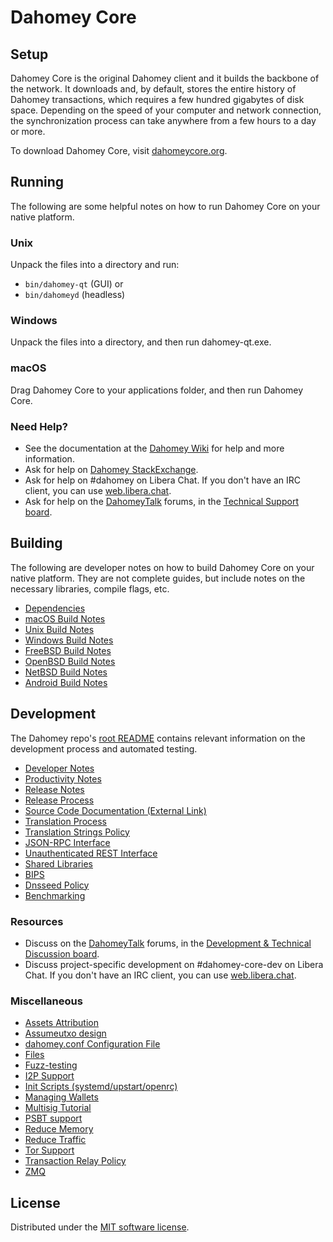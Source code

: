 Dahomey Core
=============

Setup
---------------------
Dahomey Core is the original Dahomey client and it builds the backbone of the network. It downloads and, by default, stores the entire history of Dahomey transactions, which requires a few hundred gigabytes of disk space. Depending on the speed of your computer and network connection, the synchronization process can take anywhere from a few hours to a day or more.

To download Dahomey Core, visit [dahomeycore.org](https://dahomeycore.org/en/download/).

Running
---------------------
The following are some helpful notes on how to run Dahomey Core on your native platform.

### Unix

Unpack the files into a directory and run:

- `bin/dahomey-qt` (GUI) or
- `bin/dahomeyd` (headless)

### Windows

Unpack the files into a directory, and then run dahomey-qt.exe.

### macOS

Drag Dahomey Core to your applications folder, and then run Dahomey Core.

### Need Help?

* See the documentation at the [Dahomey Wiki](https://en.dahomey.it/wiki/Main_Page)
for help and more information.
* Ask for help on [Dahomey StackExchange](https://dahomey.stackexchange.com).
* Ask for help on #dahomey on Libera Chat. If you don't have an IRC client, you can use [web.libera.chat](https://web.libera.chat/#dahomey).
* Ask for help on the [DahomeyTalk](https://dahomeytalk.org/) forums, in the [Technical Support board](https://dahomeytalk.org/index.php?board=4.0).

Building
---------------------
The following are developer notes on how to build Dahomey Core on your native platform. They are not complete guides, but include notes on the necessary libraries, compile flags, etc.

- [Dependencies](dependencies.md)
- [macOS Build Notes](build-osx.md)
- [Unix Build Notes](build-unix.md)
- [Windows Build Notes](build-windows.md)
- [FreeBSD Build Notes](build-freebsd.md)
- [OpenBSD Build Notes](build-openbsd.md)
- [NetBSD Build Notes](build-netbsd.md)
- [Android Build Notes](build-android.md)

Development
---------------------
The Dahomey repo's [root README](/README.md) contains relevant information on the development process and automated testing.

- [Developer Notes](developer-notes.md)
- [Productivity Notes](productivity.md)
- [Release Notes](release-notes.md)
- [Release Process](release-process.md)
- [Source Code Documentation (External Link)](https://doxygen.dahomeycore.org/)
- [Translation Process](translation_process.md)
- [Translation Strings Policy](translation_strings_policy.md)
- [JSON-RPC Interface](JSON-RPC-interface.md)
- [Unauthenticated REST Interface](REST-interface.md)
- [Shared Libraries](shared-libraries.md)
- [BIPS](bips.md)
- [Dnsseed Policy](dnsseed-policy.md)
- [Benchmarking](benchmarking.md)

### Resources
* Discuss on the [DahomeyTalk](https://dahomeytalk.org/) forums, in the [Development & Technical Discussion board](https://dahomeytalk.org/index.php?board=6.0).
* Discuss project-specific development on #dahomey-core-dev on Libera Chat. If you don't have an IRC client, you can use [web.libera.chat](https://web.libera.chat/#dahomey-core-dev).

### Miscellaneous
- [Assets Attribution](assets-attribution.md)
- [Assumeutxo design](assumeutxo.md)
- [dahomey.conf Configuration File](dahomey-conf.md)
- [Files](files.md)
- [Fuzz-testing](fuzzing.md)
- [I2P Support](i2p.md)
- [Init Scripts (systemd/upstart/openrc)](init.md)
- [Managing Wallets](managing-wallets.md)
- [Multisig Tutorial](multisig-tutorial.md)
- [PSBT support](psbt.md)
- [Reduce Memory](reduce-memory.md)
- [Reduce Traffic](reduce-traffic.md)
- [Tor Support](tor.md)
- [Transaction Relay Policy](policy/README.md)
- [ZMQ](zmq.md)

License
---------------------
Distributed under the [MIT software license](/COPYING).
